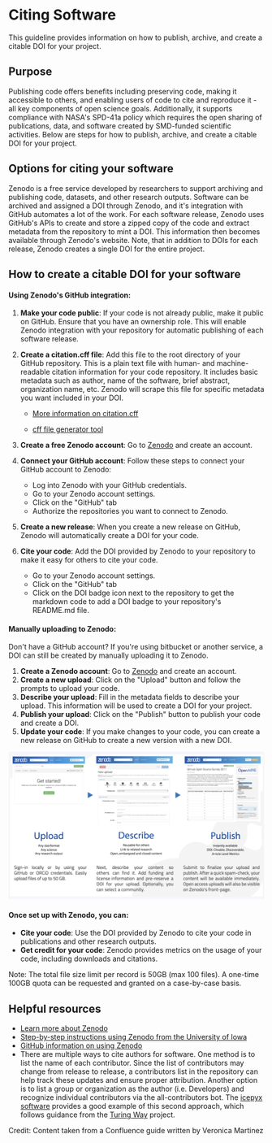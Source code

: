 # Citing Software

This guideline provides information on how to publish, archive, and create a citable DOI for your project.

## Purpose
Publishing code offers benefits including preserving code, making it accessible
to others, and enabling users of code to cite and reproduce it - all key components of
open science goals. Additionally, it supports compliance with NASA's SPD-41a policy which
requires the open sharing of publications, data, and software created by SMD-funded scientific
activities. Below are steps for how to publish, archive, and create a citable DOI for your project.


## Options for citing your software
Zenodo is a free service developed by researchers to support archiving and publishing code, datasets, and other
research outputs. Software can be archived and assigned a DOI through Zenodo, and it's integration with GitHub
automates a lot of the work. For each software release, Zenodo uses GitHub's APIs to create and store a zipped
copy of the code and extract metadata from the repository to mint a DOI. This information then becomes available
through Zenodo's website. Note, that in addition to DOIs for each release, Zenodo creates a single DOI for the entire
project.


## How to create a citable DOI for your software

#### Using Zenodo's GitHub integration:
1. **Make your code public**: If your code is not already public, make it public on GitHub. Ensure that you have
  an ownership role. This will enable Zenodo integration with your repository for automatic publishing of each
  software release.
2. **Create a citation.cff file**: Add this file to the root directory of your GitHub repository. This is a plain
  text file with human- and machine-readable citation information for your code repository. It includes basic
  metadata such as author, name of the software, brief abstract, organization name, etc. Zenodo will scrape this
  file for specific metadata you want included in your DOI.

   +   [More information on citation.cff](https://citation-file-format.github.io/#/supported-by-zenodo-)

   +   [cff file generator tool](https://citation-file-format.github.io/cff-initializer-javascript/#/)
3. **Create a free Zenodo account**: Go to [Zenodo](https://zenodo.org/) and create an account.
4. **Connect your GitHub account**: Follow these steps to connect your GitHub account to Zenodo:
   +   Log into Zenodo with your GitHub credentials.
   +   Go to your Zenodo account settings.
   +   Click on the "GitHub" tab
   +   Authorize the repositories you want to connect to Zenodo.
5. **Create a new release**: When you create a new release on GitHub, Zenodo will automatically create a DOI for your code.
6. **Cite your code**: Add the DOI provided by Zenodo to your repository to make it easy for others to cite your code.
    + Go to your Zenodo account settings.
    + Click on the "GitHub" tab
    + Click on the DOI badge icon next to the repository to get the markdown code to add a DOI badge to your repository's
      README.md file.

#### Manually uploading to Zenodo:
Don't have a GitHub account? If you're using bitbucket or another service, a DOI can still be created by
manually uploading it to Zenodo.
1. **Create a Zenodo account**: Go to [Zenodo](https://zenodo.org/) and create an account.
2. **Create a new upload**: Click on the "Upload" button and follow the prompts to upload your code.
3. **Describe your upload**: Fill in the metadata fields to describe your upload. This information will be used to create a DOI for your project.
4. **Publish your upload**: Click on the "Publish" button to publish your code and create a DOI.
5. **Update your code**: If you make changes to your code, you can create a new release on GitHub to create a new version with a new DOI.

![Zenodo steps](../../_static/zenodo-steps.png)

#### Once set up with Zenodo, you can:
* **Cite your code**: Use the DOI provided by Zenodo to cite your code in publications and other research outputs.
* **Get credit for your code**: Zenodo provides metrics on the usage of your code, including downloads and citations.

Note: The total file size limit per record is 50GB (max 100 files). A one-time 100GB quota can be requested and granted on a case-by-case basis.

## Helpful resources
* [Learn more about Zenodo](https://about.zenodo.org/)
* [Step-by-step instructions using Zenodo from the University of Iowa](https://www.lib.uiowa.edu/data/files/2022/10/Share_and_Preserve_Your_Code_20220728.pdf)
* [GitHub information on using Zenodo](https://docs.github.com/en/repositories/archiving-a-github-repository/referencing-and-citing-content)
* There are multiple ways to cite authors for software. One method is to list the name of each contributor.
  Since the list of contributors may change from release to release, a contributors list in the repository
  can help track these updates and ensure proper attribution. Another option is to list a group or organization
  as the author (i.e.  <project name> Developers) and recognize individual contributors via the all-contributors bot.
  The [icepyx software](https://icepyx.readthedocs.io/en/development/contributing/attribution_link.html) provides a
  good example of this second approach, which follows guidance from the [Turing Way](https://the-turing-way.netlify.app/communication/aa/aa-equitable)
  project.

Credit: Content taken from a Confluence guide written by Veronica Martinez
